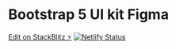 # Bootstrap 5 UI kit Figma

[Edit on StackBlitz ⚡️](https://stackblitz.com/edit/github-dmqqdo)
[![Netlify Status](https://api.netlify.com/api/v1/badges/dfda0e26-d979-433a-9525-e5303d8e19d6/deploy-status)](https://app.netlify.com/sites/bootstrap-5-ui-kit/deploys)
